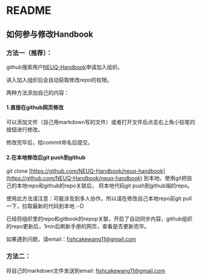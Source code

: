 # README

## 如何参与修改Handbook

### 方法一（推荐）：

github搜索用户[NEUQ-Handbook](https://github.com/NEUQ-Handbook)申请加入组织。

进入加入组织后会自动获取修改repo的权限。

两种方法添加自己的内容：

#### 1.直接在github网页修改

可以添加文件（自己用markdown写的文件）或者打开文件后点击右上角小铅笔的按钮进行修改。

修改完毕后，给commit命名后提交。

#### 2.在本地修改后git push到github

git clone [https://github.com/NEUQ-Handbook/neuq-handbook](https://github.com/NEUQ-Handbook/neuq-handbook) 到本地。使用git把自己的本地repo和github的repo关联后， 将本地代码git push到github端的repo。

使用此方法请注意：可能涉及到多人协作。所以请在修改自己本地repo前git pull一下，拉取最新的代码到本地 :-D

已经将组织里的repo和gitbook的repop关联，开启了自动同步内容，github组织的repo更新后，1min后刷新手册的网页，查看是否更新完毕。

如果遇到问题，请email：fishcakewang11@gmail.com

### 方法二：

将自己的markdown文件发送到email: fishcakewang11@gmail.com
